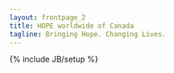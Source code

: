 ```yaml
---
layout: frontpage_2
title: HOPE worldwide of Canada
tagline: Bringing Hope. Changing Lives.
---
```

{% include JB/setup %}




